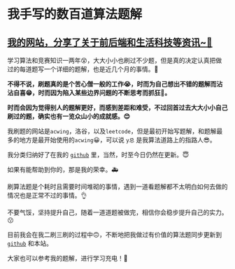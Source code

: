 # 我手写的数百道算法题解

## [我的网站，分享了关于前后端和生活科技等资讯~🤗](https://www.fanxy.cloud)

学习算法和竞赛知识一两年😵，大大小小也刷过不少题，但是真的决定认真把做过的每道题写一个详细的题解，也是近几个月的事情。👴

**不得不说，刷题真的是个苦心僧一般的工作😭，时而为自己想出不错的题解而沾沾自喜😁，时而因为陷入某些边界问题的不断思考而抓狂🤬。**

**时而会因为觉得别人的题解更好，而感到差距和难受，不过回首过去大大小小自己刷过的题，确实也有一览众山小的成就感。😊**

我刷题的网站是`acwing`，洛谷，以及`leetcode`，但是最初开始写题解，和题解最多的地方是最开始使用的`acwing`😀，可以说 `y总` 是我算法道路上的指路人😎。

我分类归纳好了在我的 [`github`](https://github.com/TheFANXY) 里，当然，时至今日仍然在更新。😇

如果有能帮助到你的，那是我的荣幸。🚑

刷算法题是个耗时且需要时间堆砌的事情，遇到一道看题解都不太明白如何去做的情况也是正常不过的事情。👌

不要气馁，坚持提升自己，随着一道道题被做完，相信你会稳步提升自己的实力。😗

目前我会在我二刷三刷的过程中🙃，不断地把我做过有价值的算法题同步更新到 [`github`](https://github.com/TheFANXY) 和本站。

大家也可以参考我的题解，进行学习充电！🔋
